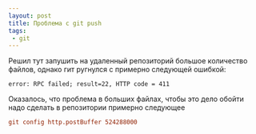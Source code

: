 ```yaml
---
layout: post
title: Проблема с git push
tags:
 - git
---
```


Решил тут запушить на удаленный репозиторий большое количество файлов, однако гит ругнулся с примерно следующей ошибкой:

```
error: RPC failed; result=22, HTTP code = 411
```

Оказалось, что проблема в больших файлах, чтобы это дело обойти надо сделать в репозитории примерно следующее

``` conf
git config http.postBuffer 524288000
```
